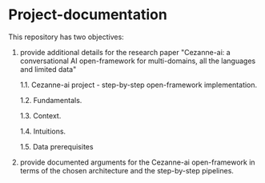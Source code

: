 # Project-documentation

This repository has two objectives:

1. provide additional details for the research paper "Cezanne-ai: a conversational AI open-framework for multi-domains, all the languages and limited data"

    1.1. Cezanne-ai project - step-by-step open-framework implementation.
    
    1.2. Fundamentals.
    
    1.3. Context.
    
    1.4. Intuitions.
    
    1.5. Data prerequisites
    
2. provide documented arguments for the Cezanne-ai open-framework in terms of the chosen architecture and the step-by-step pipelines.
